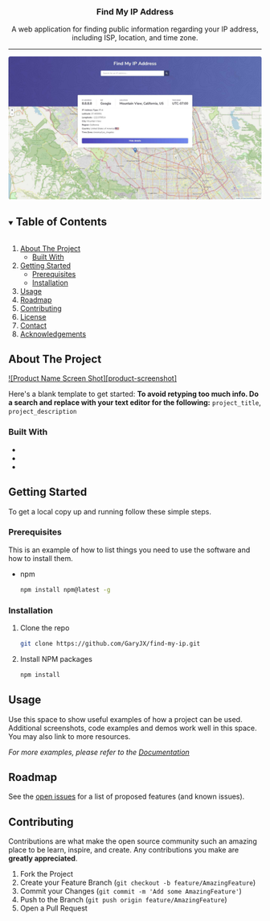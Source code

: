 <!-- TODO: Update README.md. Once done, make repo public -->
<!--
*** Thanks for checking out the Best-README-Template. If you have a suggestion
*** that would make this better, please fork the repo and create a pull request
*** or simply open an issue with the tag "enhancement".
*** Thanks again! Now go create something AMAZING! :D
***
***
***
*** To avoid retyping too much info. Do a search and replace for the following:
*** project_description
-->

<!-- PROJECT LOGO -->
<br />
<p align="center">
  <h3 align="center">Find My IP Address</h3>
  <p align="center">
    A web application for finding public information regarding your IP address, including ISP, location, and time zone.
  </p>
  <hr>
</p>
  <img src="public/demo.jpg" style="border-radius: 4px;">

<!-- TABLE OF CONTENTS -->
<details open="open">
  <summary><h2 style="display: inline-block">Table of Contents</h2></summary>
  <ol>
    <li>
      <a href="#about-the-project">About The Project</a>
      <ul>
        <li><a href="#built-with">Built With</a></li>
      </ul>
    </li>
    <li>
      <a href="#getting-started">Getting Started</a>
      <ul>
        <li><a href="#prerequisites">Prerequisites</a></li>
        <li><a href="#installation">Installation</a></li>
      </ul>
    </li>
    <li><a href="#usage">Usage</a></li>
    <li><a href="#roadmap">Roadmap</a></li>
    <li><a href="#contributing">Contributing</a></li>
    <li><a href="#license">License</a></li>
    <li><a href="#contact">Contact</a></li>
    <li><a href="#acknowledgements">Acknowledgements</a></li>
  </ol>
</details>

<!-- ABOUT THE PROJECT -->

## About The Project

[![Product Name Screen Shot][product-screenshot]](https://example.com)

Here's a blank template to get started:
**To avoid retyping too much info. Do a search and replace with your text editor for the following:**
`project_title`, `project_description`

### Built With

- []()
- []()
- []()

<!-- GETTING STARTED -->

## Getting Started

To get a local copy up and running follow these simple steps.

### Prerequisites

This is an example of how to list things you need to use the software and how to install them.

- npm
  ```sh
  npm install npm@latest -g
  ```

### Installation

1. Clone the repo
   ```sh
   git clone https://github.com/GaryJX/find-my-ip.git
   ```
2. Install NPM packages
   ```sh
   npm install
   ```

<!-- USAGE EXAMPLES -->

## Usage

Use this space to show useful examples of how a project can be used. Additional screenshots, code examples and demos work well in this space. You may also link to more resources.

_For more examples, please refer to the [Documentation](https://example.com)_

<!-- ROADMAP -->

## Roadmap

See the [open issues](https://github.com/GaryJX/find-my-ip/issues) for a list of proposed features (and known issues).

<!-- CONTRIBUTING -->

## Contributing

Contributions are what make the open source community such an amazing place to be learn, inspire, and create. Any contributions you make are **greatly appreciated**.

1. Fork the Project
2. Create your Feature Branch (`git checkout -b feature/AmazingFeature`)
3. Commit your Changes (`git commit -m 'Add some AmazingFeature'`)
4. Push to the Branch (`git push origin feature/AmazingFeature`)
5. Open a Pull Request

<!-- LICENSE -->

<!-- MARKDOWN LINKS & IMAGES -->
<!-- https://www.markdownguide.org/basic-syntax/#reference-style-links -->

[contributors-shield]: https://img.shields.io/github/contributors/GaryJX/repo.svg?style=for-the-badge
[contributors-url]: https://github.com/GaryJX/repo/graphs/contributors
[forks-shield]: https://img.shields.io/github/forks/GaryJX/repo.svg?style=for-the-badge
[forks-url]: https://github.com/GaryJX/repo/network/members
[stars-shield]: https://img.shields.io/github/stars/GaryJX/repo.svg?style=for-the-badge
[stars-url]: https://github.com/GaryJX/repo/stargazers
[issues-shield]: https://img.shields.io/github/issues/GaryJX/repo.svg?style=for-the-badge
[issues-url]: https://github.com/GaryJX/repo/issues
[license-shield]: https://img.shields.io/github/license/GaryJX/repo.svg?style=for-the-badge
[license-url]: https://github.com/GaryJX/repo/blob/master/LICENSE.txt
[linkedin-shield]: https://img.shields.io/badge/-LinkedIn-black.svg?style=for-the-badge&logo=linkedin&colorB=555
[linkedin-url]: https://linkedin.com/in/GaryJX

